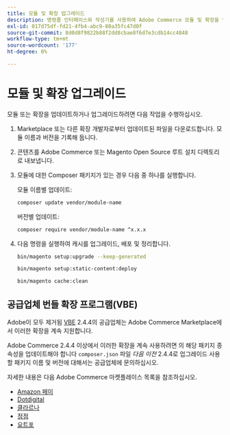 ```yaml
---
title: 모듈 및 확장 업그레이드
description: 명령줄 인터페이스와 작성기를 사용하여 Adobe Commerce 모듈 및 확장을 업그레이드합니다.
exl-id: 017d75df-fd21-4fb4-abc9-80a35fc47d0f
source-git-commit: 8d0d8f9822b88f2dd8cbae8f6d7e3cdb14cc4848
workflow-type: tm+mt
source-wordcount: '177'
ht-degree: 0%

---
```


# 모듈 및 확장 업그레이드

모듈 또는 확장을 업데이트하거나 업그레이드하려면 다음 작업을 수행하십시오.

1. Marketplace 또는 다른 확장 개발자로부터 업데이트된 파일을 다운로드합니다. 모듈 이름과 버전을 기록해 둡니다.

1. 콘텐츠를 Adobe Commerce 또는 Magento Open Source 루트 설치 디렉토리로 내보냅니다.

1. 모듈에 대한 Composer 패키지가 있는 경우 다음 중 하나를 실행합니다.

   모듈 이름별 업데이트:

   ```bash
   composer update vendor/module-name
   ```

   버전별 업데이트:

   ```bash
   composer require vendor/module-name ^x.x.x
   ```

1. 다음 명령을 실행하여 캐시를 업그레이드, 배포 및 정리합니다.

   ```bash
   bin/magento setup:upgrade --keep-generated
   ```

   ```bash
   bin/magento setup:static-content:deploy
   ```

   ```bash
   bin/magento cache:clean
   ```

## 공급업체 번들 확장 프로그램(VBE)

Adobe이 모두 제거됨 [VBE](https://devdocs.magento.com/extensions/vendor/) 2.4.4의 공급업체는 Adobe Commerce Marketplace에서 이러한 확장을 계속 지원합니다.

Adobe Commerce 2.4.4 이상에서 이러한 확장을 계속 사용하려면 의 해당 패키지 종속성을 업데이트해야 합니다 `composer.json` 파일 _다음 이전_ 2.4.4로 업그레이드 사용할 패키지 이름 및 버전에 대해서는 공급업체에 문의하십시오.

자세한 내용은 다음 Adobe Commerce 마켓플레이스 목록을 참조하십시오.

- [Amazon 페이](https://marketplace.magento.com/amzn-amazon-pay-magento-2-module.html)
- [Dotdigital](https://marketplace.magento.com/dotdigital-dotdigital-magento2-os-package.html)
- [클라르나](https://marketplace.magento.com/klarna-m2-klarna.html)
- [정점](https://marketplace.magento.com/vertexinc-vertex-tax-module.html)
- [요트포](https://marketplace.magento.com/yotpo-module-yotpo.html)
